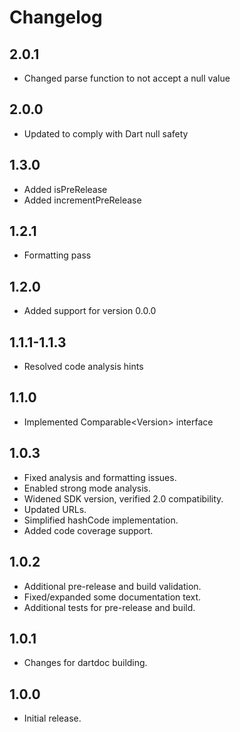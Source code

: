 # Changelog
## 2.0.1
- Changed parse function to not accept a null value

## 2.0.0
- Updated to comply with Dart null safety

## 1.3.0
- Added isPreRelease
- Added incrementPreRelease

## 1.2.1
- Formatting pass

## 1.2.0
- Added support for version 0.0.0

## 1.1.1-1.1.3
- Resolved code analysis hints

## 1.1.0
- Implemented Comparable&lt;Version&gt; interface

## 1.0.3
- Fixed analysis and formatting issues.
- Enabled strong mode analysis.
- Widened SDK version, verified 2.0 compatibility.
- Updated URLs.
- Simplified hashCode implementation.
- Added code coverage support.

## 1.0.2

- Additional pre-release and build validation.
- Fixed/expanded some documentation text.
- Additional tests for pre-release and build.

## 1.0.1

- Changes for dartdoc building.

## 1.0.0

- Initial release.
